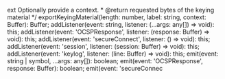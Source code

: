 ext Optionally provide a context.
         * @return requested bytes of the keying material
         */
        exportKeyingMaterial(length: number, label: string, context: Buffer): Buffer;
        addListener(event: string, listener: (...args: any[]) => void): this;
        addListener(event: 'OCSPResponse', listener: (response: Buffer) => void): this;
        addListener(event: 'secureConnect', listener: () => void): this;
        addListener(event: 'session', listener: (session: Buffer) => void): this;
        addListener(event: 'keylog', listener: (line: Buffer) => void): this;
        emit(event: string | symbol, ...args: any[]): boolean;
        emit(event: 'OCSPResponse', response: Buffer): boolean;
        emit(event: 'secureConnec